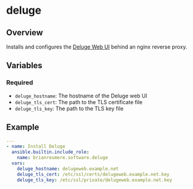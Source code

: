 # deluge

## Overview

Installs and configures the [Deluge Web UI](https://deluge.readthedocs.io/en/latest/reference/web.html) behind an nginx reverse proxy.

## Variables

### Required

- `deluge_hostname`: The hostname of the Deluge web UI
- `deluge_tls_cert`: The path to the TLS certificate file
- `deluge_tls_key`: The path to the TLS key file

## Example

```yaml
---
- name: Install Deluge
  ansible.builtin.include_role:
    name: brianreumere.software.deluge
  vars:
    deluge_hostname: delugeweb.example.net
    deluge_tls_cert: /etc/ssl/certs/delugeweb.example.net.key
    deluge_tls_key: /etc/ssl/private/delugeweb.example.net.key
```
